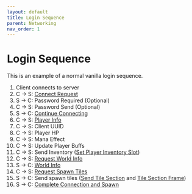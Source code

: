 ```yaml
---
layout: default
title: Login Sequence
parent: Networking
nav_order: 1
---
```


# Login Sequence
This is an example of a normal vanilla login sequence.
<br>
1. Client connects to server
2. C -> S: <a href="/TerrariaDocs/docs/networking/packet-structure#connect-request-1">Connect Request</a>
3. S -> C: Password Required (Optional)
4. C -> S: Password Send (Optional)
5. S -> C: <a href="/TerrariaDocs/docs/networking/packet-structure#continue-connectingset-user-slot-3">Continue Connecting</a>
6. C -> S: <a href="/TerrariaDocs/docs/networking/packet-structure#player-info-4">Player Info</a>
7. C -> S: Client UUID
8. C -> S: Player HP
9. C -> S: Mana Effect
10. C -> S: Update Player Buffs
11. C -> S: Send Inventory (<a href="/TerrariaDocs/docs/networking/packet-structure#set-player-inventory-slot-5">Set Player Inventory Slot</a>)
12. C -> S: <a href="/TerrariaDocs/docs/networking/packet-structure#request-world-info-6">Request World Info</a>
13. S -> C: <a href="/TerrariaDocs/docs/networking/packet-structure#world-info-7">World Info</a>
14. C -> S: <a href="/TerrariaDocs/docs/networking/packet-structure#request-spawn-tiles-8">Request Spawn Tiles</a>
15. S -> C: Send spawn tiles (<a href="/TerrariaDocs/docs/networking/packet-structure#send-tile-section-10">Send Tile Section</a> and <a href="/TerrariaDocs/docs/networking/packet-structure#tile-section-frame-11">Tile Section Frame</a>)
16. S -> C: <a href="/TerrariaDocs/docs/networking/packet-structure#complete-connection-and-spawn-49">Complete Connection and Spawn</a>